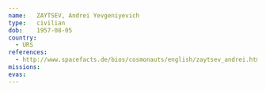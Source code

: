 ```yaml
---
name:	ZAYTSEV, Andrei Yevgeniyevich 
type:	civilian
dob:	1957-08-05
country:
  - URS
references:
  - http://www.spacefacts.de/bios/cosmonauts/english/zaytsev_andrei.htm
missions:
evas:
---
```

